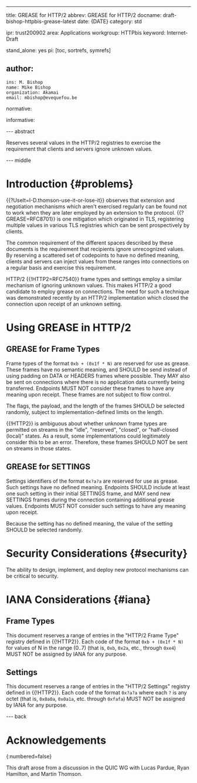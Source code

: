 ---
title: GREASE for HTTP/2
abbrev: GREASE for HTTP/2
docname: draft-bishop-httpbis-grease-latest
date: {DATE}
category: std

ipr: trust200902
area: Applications
workgroup: HTTPbis
keyword: Internet-Draft

stand_alone: yes
pi: [toc, sortrefs, symrefs]

author:
  -
    ins: M. Bishop
    name: Mike Bishop
    organization: Akamai
    email: mbishop@evequefou.be

normative:

informative:



--- abstract

Reserves several values in the HTTP/2 registries to exercise the requirement
that clients and servers ignore unknown values.

--- middle

# Introduction        {#problems}

{{?UseIt=I-D.thomson-use-it-or-lose-it}} observes that extension and negotiation
mechanisms which aren't exercised regularly can be found not to work when they
are later employed by an extension to the protocol. {{?GREASE=RFC8701}} is one
mitigation which originated in TLS, registering multiple values in various TLS
registries which can be sent prospectively by clients.

The common requirement of the different spaces described by these documents is
the requirement that recipients ignore unrecognized values.  By reserving a
scattered set of codepoints to have no defined meaning, clients and servers can
inject values from these ranges into connections on a regular basis and exercise
this requirement.

HTTP/2 {{!HTTP2=RFC7540}} frame types and settings employ a similar mechanism of
ignoring unknown values. This makes HTTP/2 a good candidate to employ grease on
connections. The need for such a technique was demonstrated recently by an
HTTP/2 implementation which closed the connection upon receipt of an unknown
setting.


# Using GREASE in HTTP/2

## GREASE for Frame Types

Frame types of the format `0xb + (0x1f * N)` are reserved for use as grease.
These frames have no semantic meaning, and SHOULD be send instead of using
padding on DATA or HEADERS frames where possible.  They MAY also be sent on
connections where there is no application data currently being transferred.
Endpoints MUST NOT consider these frames to have any meaning upon receipt.
These frames are not subject to flow control.

The flags, the payload, and the length of the frames SHOULD be selected
randomly, subject to implementation-defined limits on the length.

{{!HTTP2}} is ambiguous about whether unknown frame types are permitted on
streams in the "idle", "reserved", "closed", or "half-closed (local)" states.
As a result, some implementations could legitimately consider this to be an
error.  Therefore, these frames SHOULD NOT be sent on streams in those states.

## GREASE for SETTINGS

Settings identifiers of the format `0x?a?a` are reserved for use as grease.
Such settings have no defined meaning.  Endpoints SHOULD include at least one
such setting in their initial SETTINGS frame, and MAY send new SETTINGS frames
during the connection containing additional grease values.  Endpoints MUST NOT
consider such settings to have any meaning upon receipt.

Because the setting has no defined meaning, the value of the setting SHOULD be
selected randomly.


# Security Considerations {#security}

The ability to design, implement, and deploy new protocol mechanisms can be
critical to security.

# IANA Considerations {#iana}

## Frame Types

This document reserves a range of entries in the "HTTP/2 Frame Type" registry
defined in {{!HTTP2}}.  Each code of the format `0xb + (0x1f * N)` for values of
N in the range (0..7) (that is, `0xb`, `0x2a`, etc., through `0xe4`) MUST NOT be
assigned by IANA for any purpose.

## Settings

This document reserves a range of entries in the "HTTP/2 Settings" registry
defined in {{!HTTP2}}.  Each code of the format `0x?a?a` where each `?` is any
octet (that is, `0x0a0a`, `0x0a1a`, etc. through `0xfafa`) MUST NOT be assigned
by IANA for any purpose.

--- back

# Acknowledgements
{:numbered=false}

This draft arose from a discussion in the QUIC WG with Lucas Pardue, Ryan
Hamilton, and Martin Thomson.
